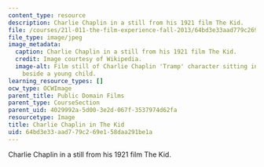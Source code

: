 ```yaml
---
content_type: resource
description: Charlie Chaplin in a still from his 1921 film The Kid.
file: /courses/21l-011-the-film-experience-fall-2013/64bd3e33aad779c269e158daa291be1a_chaplin3.jpg
file_type: image/jpeg
image_metadata:
  caption: Charlie Chaplin in a still from his 1921 film The Kid.
  credit: Image courtesy of Wikipedia.
  image-alt: Film still of Charlie Chaplin 'Tramp' character sitting in a doorway
    beside a young child.
learning_resource_types: []
ocw_type: OCWImage
parent_title: Public Domain Films
parent_type: CourseSection
parent_uid: 4029992a-5d00-3e2d-067f-3537974d62fa
resourcetype: Image
title: Charlie Chaplin in The Kid
uid: 64bd3e33-aad7-79c2-69e1-58daa291be1a
---
```

Charlie Chaplin in a still from his 1921 film The Kid.

